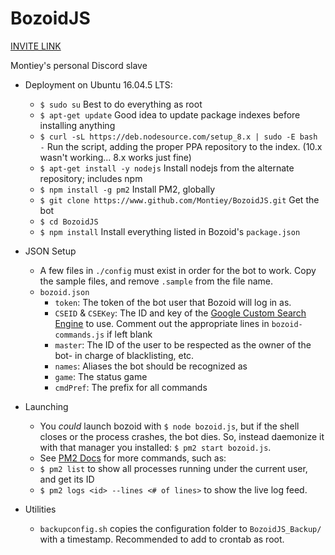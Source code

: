 # BozoidJS

[INVITE LINK](https://discordapp.com/oauth2/authorize?client_id=406249641139634178&scope=bot&permissions=8)

Montiey's personal Discord slave

* Deployment on Ubuntu 16.04.5 LTS:
	* `$ sudo su`	Best to do everything as root
	* `$ apt-get update`	Good idea to update package indexes before installing anything
	* `$ curl -sL https://deb.nodesource.com/setup_8.x | sudo -E bash -`	Run the script, adding the proper PPA repository to the index.	(10.x wasn't working... 8.x works just fine)
	* `$ apt-get install -y nodejs`	Install nodejs from the alternate repository; includes npm
	* `$ npm install -g pm2`	Install PM2, globally
	* `$ git clone https://www.github.com/Montiey/BozoidJS.git`	Get the bot
	* `$ cd BozoidJS`
	* `$ npm install`	Install everything listed in Bozoid's `package.json`
* JSON Setup
	* A few files in `./config` must exist in order for the bot to work. Copy the sample files, and remove `.sample` from the file name.
	* `bozoid.json`
		* `token`: The token of the bot user that Bozoid will log in as.
		* `CSEID` & `CSEKey`: The ID and key of the [Google Custom Search Engine](https://www.google.com/cse/) to use. Comment out the appropriate lines in `bozoid-commands.js` if left blank
		* `master`: The ID of the user to be respected as the owner of the bot- in charge of blacklisting, etc.
		* `names`: Aliases the bot should be recognized as
		* `game`: The status game
		* `cmdPref`: The prefix for all commands
* Launching
	* You *could* launch bozoid with `$ node bozoid.js`, but if the shell closes or the process crashes, the bot dies. So, instead daemonize it with that manager you installed: `$ pm2 start bozoid.js`.
	* See [PM2 Docs](http://pm2.keymetrics.io/docs/usage/pm2-doc-single-page/) for more commands, such as:
	* `$ pm2 list` to show all processes running under the current user, and get its ID
	* `$ pm2 logs <id> --lines <# of lines>` to show the live log feed.

* Utilities
	* `backupconfig.sh` copies the configuration folder to `BozoidJS_Backup/` with a timestamp. Recommended to add to crontab as root.
